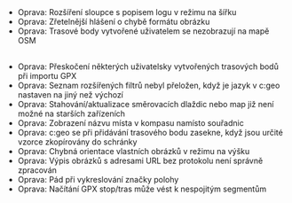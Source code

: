 ##
- Oprava: Rozšíření sloupce s popisem logu v režimu na šířku
- Oprava: Zřetelnější hlášení o chybě formátu obrázku
- Oprava: Trasové body vytvořené uživatelem se nezobrazují na mapě OSM

##
- Oprava: Přeskočení některých uživatelsky vytvořených trasových bodů při importu GPX
- Oprava: Seznam rozšířených filtrů nebyl přeložen, když je jazyk v c:geo nastaven na jiný než výchozí
- Oprava: Stahování/aktualizace směrovacích dlaždic nebo map již není možné na starších zařízeních
- Oprava: Zobrazení názvu místa v kompasu namísto souřadnic
- Oprava: c:geo se při přidávání trasového bodu zasekne, když jsou určité vzorce zkopírovány do schránky
- Oprava: Chybná orientace vlastních obrázků v režimu na výšku
- Oprava: Výpis obrázků s adresami URL bez protokolu není správně zpracován
- Oprava: Pád při vykreslování značky polohy
- Oprava: Načítání GPX stop/tras může vést k nespojitým segmentům
